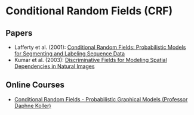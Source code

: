 # Conditional Random Fields \(CRF\)

## Papers <a id="papers"></a>

* Lafferty et al. \(2001\): [Conditional Random Fields: Probabilistic Models for Segmenting and Labeling Sequence Data](http://citeseerx.ist.psu.edu/viewdoc/download?doi=10.1.1.26.803&rep=rep1&type=pdf)
* Kumar et al. \(2003\): [Discriminative Fields for Modeling Spatial Dependencies in Natural Images​](https://kilthub.cmu.edu/articles/journal_contribution/Discriminative_Fields_for_Modeling_Spatial_Dependencies_in_Natural_Images/6554576)

## Online Courses​ <a id="online-courses"></a>

* [Conditional Random Fields - Probabilistic Graphical Models \(Professor Daphne Koller\)​](https://www.youtube.com/watch?v=2BXoj778YU8)

